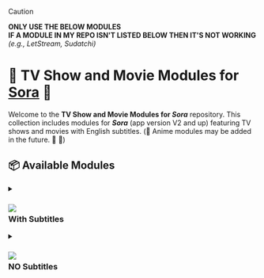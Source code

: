 > [!CAUTION]
> **ONLY USE THE BELOW MODULES**<br>
> **IF A MODULE IN MY REPO ISN'T LISTED BELOW THEN IT'S NOT WORKING**<br>
> <i>(e.g., LetStream, Sudatchi)</i>

# 🍿 TV Show and Movie Modules for [Sora](https://github.com/cranci1/Sora) 🎥

Welcome to the **TV Show and Movie Modules for _Sora_** repository. This collection includes modules for ***Sora*** (app version V2 and up) featuring TV shows and movies with English subtitles. (🌸 Anime modules may be added in the future. 🍥 🍜)

## 📦 Available Modules

<details>

<summary>

### <div><img src="https://raw.githubusercontent.com/xibrox/sora-movie-module/refs/heads/main/subs.png" width="40px"><div> With Subtitles

</summary>

  - <details>

    <summary>

    ### 📺 TV Shows and Movies

    </summary>

    <details>

    <summary>

    ### 1️⃣ Hexa

    </summary>

    <img src="https://raw.githubusercontent.com/xibrox/sora-movie-module/refs/heads/main/hexa/icon.png" width="125px"><br>

    **File:** `Hexa.json`<br>
    **Type:** `TV Shows and Movies`<br>
    **Language:** English. (SUB)<br>
    **App version:** V2 and up <br>
    **Author:** ibro <br><br>
    [<kbd> <br> Add to Sora <br> </kbd>](https://intradeus.github.io/http-protocol-redirector?r=sora://module?url=https://raw.githubusercontent.com/xibrox/sora-movie-module/refs/heads/main/hexa/hexa.json)

    https://raw.githubusercontent.com/xibrox/sora-movie-module/refs/heads/main/hexa/hexa.json

    </details>

    <details>

    <summary>

    ### 2️⃣ Rive

    </summary>

    <img src="https://raw.githubusercontent.com/xibrox/sora-movie-module/refs/heads/main/rive/icon.png" width="125px"><br>

    **File:** `Rive.json`<br>
    **Type:** `TV Shows and Movies`<br>
    **Language:** English. (SUB)<br>
    **App version:** V2 and up <br>
    **Author:** ibro <br><br>
    [<kbd> <br> Add to Sora <br> </kbd>](https://intradeus.github.io/http-protocol-redirector?r=sora://module?url=https://raw.githubusercontent.com/xibrox/sora-movie-module/refs/heads/main/rive/rive.json)

    https://raw.githubusercontent.com/xibrox/sora-movie-module/refs/heads/main/rive/rive.json

    </details>

    <details>

    <summary>

    ### 3️⃣ Bingeflex

    </summary>

    <img src="https://raw.githubusercontent.com/xibrox/sora-movie-module/refs/heads/main/bingeflex/icon.png" width="125px"><br>

    **File:** `Bingeflex.json`<br>
    **Type:** `TV Shows and Movies`<br>
    **Language:** English. (SUB)<br>
    **App version:** V2 and up <br>
    **Author:** ibro <br><br>
    [<kbd> <br> Add to Sora <br> </kbd>](https://intradeus.github.io/http-protocol-redirector?r=sora://module?url=https://raw.githubusercontent.com/xibrox/sora-movie-module/refs/heads/main/bingeflex/bingeflex.json)

    https://raw.githubusercontent.com/xibrox/sora-movie-module/refs/heads/main/bingeflex/bingeflex.json

    </details>

    </details>

    <details>

    <summary>

    ### 🎥 ONLY Movies

    </summary>

    <details>

    <summary>

    ### 4️⃣ Autoembed

    </summary>

    <img src="https://raw.githubusercontent.com/xibrox/sora-movie-module/refs/heads/main/autoembed/icon.png" width="125px"><br>

    **File:** `Autoembed.json`<br>
    **Type:** `ONLY Movies`<br>
    **Language:** English. (SUB)<br>
    **App version:** V2 and up <br>
    **Author:** ibro <br><br>
    [<kbd> <br> Add to Sora <br> </kbd>](https://intradeus.github.io/http-protocol-redirector?r=sora://module?url=https://raw.githubusercontent.com/xibrox/sora-movie-module/refs/heads/main/autoembed/autoembed.json)

    https://raw.githubusercontent.com/xibrox/sora-movie-module/refs/heads/main/autoembed/autoembed.json

    </details>

    <details>

    <summary>

    ### 5️⃣ HopCorn+

    </summary>

    <img src="https://raw.githubusercontent.com/xibrox/sora-movie-module/refs/heads/main/hopcorn/icon.png" width="125px"><br>

    **File:** `HopCorn.json`<br>
    **Type:** `ONLY Movies`<br>
    **Language:** English. (SUB)<br>
    **App version:** V2 and up <br>
    **Author:** ibro <br><br>
    [<kbd> <br> Add to Sora <br> </kbd>](https://intradeus.github.io/http-protocol-redirector?r=sora://module?url=https://raw.githubusercontent.com/xibrox/sora-movie-module/refs/heads/main/hopcorn/hopcorn.json)

    https://raw.githubusercontent.com/xibrox/sora-movie-module/refs/heads/main/hopcorn/hopcorn.json

    </details>

</details>

</details>

<details>

<summary>

### <div><img src="https://raw.githubusercontent.com/xibrox/sora-movie-module/refs/heads/main/no_subs.png" width="40px"><div> NO Subtitles

</summary>

<details>

<summary>

### 1️⃣ Ableflix (ONLY Movies)

</summary>

<img src="https://raw.githubusercontent.com/xibrox/sora-movie-module/refs/heads/main/ableflix/icon.png" width="125px"><br>

**File:** `Ableflix.json`<br>
**Type:** `ONLY Movies`<br>
**Language:** English. <br>
**App version:** V2 and up <br>
**Author:** ibro <br><br>
[<kbd> <br> Add to Sora <br> </kbd>](https://intradeus.github.io/http-protocol-redirector?r=sora://module?url=https://raw.githubusercontent.com/xibrox/sora-movie-module/refs/heads/main/ableflix/ableflix.json)

https://raw.githubusercontent.com/xibrox/sora-movie-module/refs/heads/main/ableflix/ableflix.json

</details>

</details>
